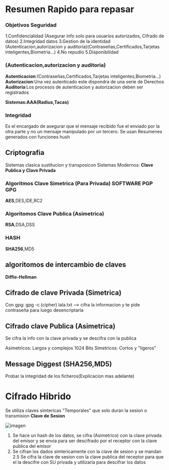 # Resumen Rapido para repasar

### Objetivos Seguridad
  1.Confidencialidad (Asegurar info solo para usuarios autorizados, Cifrado de datos)
  2.Integridad datos 
  3.Gestion de la identidad (Autenticacion,autorizacion y auditoria)(Contraseñas,Certificados,Tarjetas inteligentes,Biometria...)
  4.No repudio
  5.Disponibilidad

### (Autenticacion,autorizacion y auditoria)
  **Autenticacion**:(Contraseñas,Certificados,Tarjetas inteligentes,Biometria...)
  **Autorizacion**:Una vez autenticado este dispondra de una serie de Derechos
  **Auditoria**:Los procesos de autenticacion y autorizacion deben ser registrados

**Sistemas:AAA(Radius,Tacas)**

### Integridad
  Es el encargado de asegurar que el mensaje recibido fue el enviado por la otra parte y no un  mensaje manipulado por un tercero. Se usan Resumenes generados con funciones hush

## Criptografia
  Sistemas clasica sustitucion y transposicon
  Sistemas Modernos: **Clave Publica y Clave Privada**

### Algoritmos Clave Simetrica (Para Privada) SOFTWARE PGP GPG
  **AES**,DES,IDE,RC2
### Algoritomos Clave Publica (Asimetrica)
  **RSA**,DSA,DSS
### HASH
  **SHA256**,MD5
## algoritomos de intercambio de claves
  **Diffie-Hellman**

## Cifrado de clave Privada (Simetrica)
  Con gpg:
    gpg -c (cipher) lala.txt --> cifra la informacion y te  pide contraseña para luego desencriptarla
## Cifrado clave Publica (Asimetrica)
  Se cifra la info con la clave privada y se descifra con la publica

Asimetricos: Largos  y complejos  1024  Bits
Simetricos: Cortos y "ligeros"

## Message Diggest (SHA256,MD5)
  Probar la integridad de los ficheros(Explicacion mas adelante)

#  Cifrado Hibrido
  Se utiliza claves simtericas "Temporales"  que solo duran la sesion o transmision **Clave de Sesion**

![imagen](https://github.com/user-attachments/assets/b50a43b0-2d90-49f9-a000-f7848fe3d198)

1. Se hace un  hash de los datos, se cifra (Asimetrico)  con la clave privada del emisor  y se envia para ser descifrado por el receptor con la clave publica del emisor
2. Se cifran los dados simtericamente con la clave de sesion  y se mandan
2.5  Se cifra la clave de sesion con la clave  publica del receptor  para que el la descifre con SU privada  y utilizarla para descifrar los datos



  

